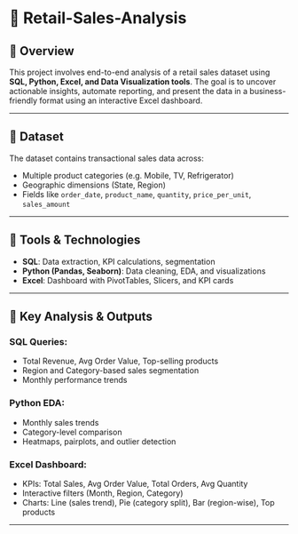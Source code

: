 # 🛒 Retail-Sales-Analysis

## 📌 Overview
This project involves end-to-end analysis of a retail sales dataset using **SQL, Python, Excel, and Data Visualization tools**. The goal is to uncover actionable insights, automate reporting, and present the data in a business-friendly format using an interactive Excel dashboard.

---

## 📂 Dataset
The dataset contains transactional sales data across:
- Multiple product categories (e.g. Mobile, TV, Refrigerator)
- Geographic dimensions (State, Region)
- Fields like `order_date`, `product_name`, `quantity`, `price_per_unit`, `sales_amount`

---

## 🔧 Tools & Technologies
- **SQL**: Data extraction, KPI calculations, segmentation
- **Python (Pandas, Seaborn)**: Data cleaning, EDA, and visualizations
- **Excel**: Dashboard with PivotTables, Slicers, and KPI cards

  
---

## 🧪 Key Analysis & Outputs

### SQL Queries:
- Total Revenue, Avg Order Value, Top-selling products
- Region and Category-based sales segmentation
- Monthly performance trends

### Python EDA:
- Monthly sales trends
- Category-level comparison
- Heatmaps, pairplots, and outlier detection

### Excel Dashboard:
- KPIs: Total Sales, Avg Order Value, Total Orders, Avg Quantity
- Interactive filters (Month, Region, Category)
- Charts: Line (sales trend), Pie (category split), Bar (region-wise), Top products

---


